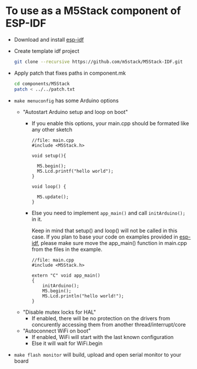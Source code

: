 To use as a M5Stack component of ESP-IDF
=================================================

- Download and install [esp-idf](https://github.com/espressif/esp-idf)
- Create template idf project
  ```bash
  git clone --recursive https://github.com/m5stack/M5Stack-IDF.git
  ```

- Apply patch that fixes paths in component.mk
  ```bash
  cd components/M5Stack
  patch < ../../patch.txt
  ```

- ```make menuconfig``` has some Arduino options
  - "Autostart Arduino setup and loop on boot"
    - If you enable this options, your main.cpp should be formated like any other sketch

      ```arduino
      //file: main.cpp
      #include <M5Stack.h>

      void setup(){

        M5.begin();
        M5.Lcd.printf("hello world");
      }

      void loop() {

        M5.update();
      }
      ```

    - Else you need to implement ```app_main()``` and call ```initArduino();``` in it.

      Keep in mind that setup() and loop() will not be called in this case.
      If you plan to base your code on examples provided in [esp-idf](https://github.com/espressif/esp-idf/tree/master/examples), please make sure move the app_main() function in main.cpp from the files in the example.

      ```arduino
      //file: main.cpp
      #include <M5Stack.h>

      extern "C" void app_main()
      {
          initArduino();
          M5.begin();
          M5.Lcd.println("hello world!");
      }
      ```
  - "Disable mutex locks for HAL"
    - If enabled, there will be no protection on the drivers from concurently accessing them from another thread/interrupt/core
  - "Autoconnect WiFi on boot"
    - If enabled, WiFi will start with the last known configuration
    - Else it will wait for WiFi.begin
- ```make flash monitor``` will build, upload and open serial monitor to your board
